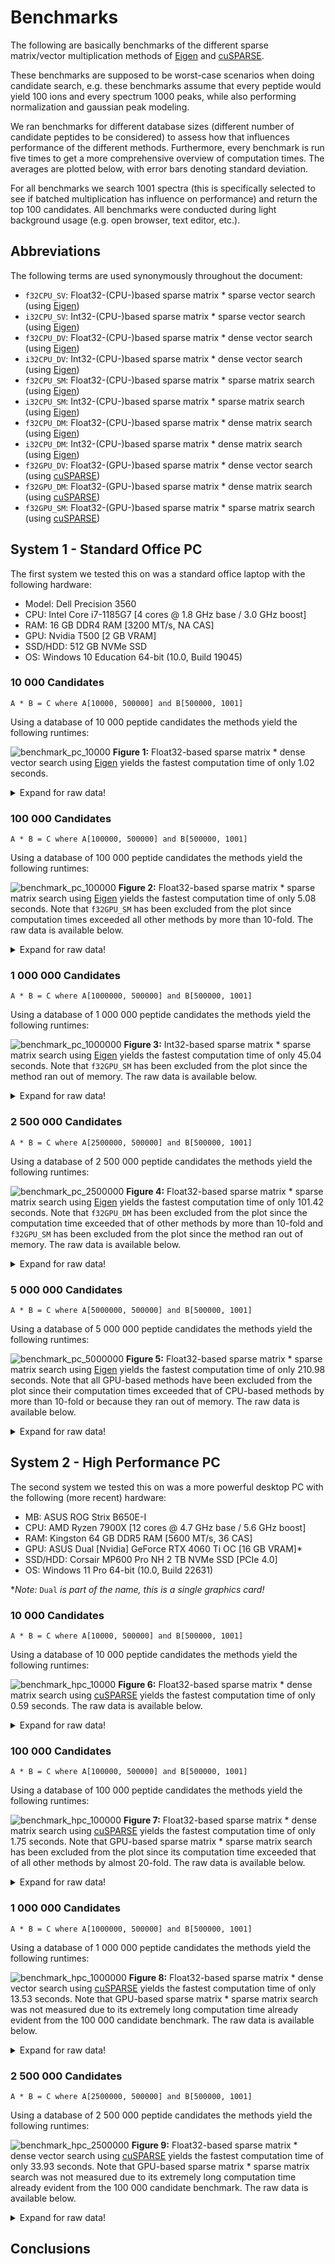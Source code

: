 # Benchmarks

The following are basically benchmarks of the different sparse matrix/vector
multiplication methods of [Eigen](https://eigen.tuxfamily.org/) and
[cuSPARSE](https://docs.nvidia.com/cuda/cusparse/).

These benchmarks are supposed to be worst-case scenarios when doing candidate
search, e.g. these benchmarks assume that every peptide would yield 100 ions and
every spectrum 1000 peaks, while also performing normalization and gaussian peak
modeling.

We ran benchmarks for different database sizes (different number of candidate
peptides to be considered) to assess how that influences performance of the
different methods. Furthermore, every benchmark is run five times to get a more
comprehensive overview of computation times. The averages are plotted below,
with error bars denoting standard deviation.

For all benchmarks we search 1001 spectra (this is specifically selected to see
if batched multiplication has influence on performance) and return the top 100
candidates. All benchmarks were conducted during light background usage (e.g.
open browser, text editor, etc.).

## Abbreviations

The following terms are used synonymously throughout the document:
- `f32CPU_SV`: Float32-(CPU-)based sparse matrix * sparse vector search (using [Eigen](https://eigen.tuxfamily.org/))
- `i32CPU_SV`: Int32-(CPU-)based sparse matrix * sparse vector search (using [Eigen](https://eigen.tuxfamily.org/))
- `f32CPU_DV`: Float32-(CPU-)based sparse matrix * dense vector search (using [Eigen](https://eigen.tuxfamily.org/))
- `i32CPU_DV`: Int32-(CPU-)based sparse matrix * dense vector search (using [Eigen](https://eigen.tuxfamily.org/))
- `f32CPU_SM`: Float32-(CPU-)based sparse matrix * sparse matrix search (using [Eigen](https://eigen.tuxfamily.org/))
- `i32CPU_SM`: Int32-(CPU-)based sparse matrix * sparse matrix search (using [Eigen](https://eigen.tuxfamily.org/))
- `f32CPU_DM`: Float32-(CPU-)based sparse matrix * dense matrix search (using [Eigen](https://eigen.tuxfamily.org/))
- `i32CPU_DM`: Int32-(CPU-)based sparse matrix * dense matrix search (using [Eigen](https://eigen.tuxfamily.org/))
- `f32GPU_DV`: Float32-(GPU-)based sparse matrix * dense vector search (using [cuSPARSE](https://docs.nvidia.com/cuda/cusparse/))
- `f32GPU_DM`: Float32-(GPU-)based sparse matrix * dense matrix search (using [cuSPARSE](https://docs.nvidia.com/cuda/cusparse/))
- `f32GPU_SM`: Float32-(GPU-)based sparse matrix * sparse matrix search (using [cuSPARSE](https://docs.nvidia.com/cuda/cusparse/))

## System 1 - Standard Office PC

The first system we tested this on was a standard office laptop with the
following hardware:
- Model: Dell Precision 3560
- CPU: Intel Core i7-1185G7 [4 cores @ 1.8 GHz base / 3.0 GHz boost]
- RAM: 16 GB DDR4 RAM [3200 MT/s, NA CAS]
- GPU: Nvidia T500 [2 GB VRAM]
- SSD/HDD: 512 GB NVMe SSD
- OS: Windows 10 Education 64-bit (10.0, Build 19045)

### 10 000 Candidates

`A * B = C where A[10000, 500000] and B[500000, 1001]`

Using a database of 10 000 peptide candidates the methods yield the following
runtimes:

![benchmark_pc_10000](Benchmarks/benchmark_pc_10000.svg)
**Figure 1:** Float32-based sparse matrix * dense vector search using
[Eigen](https://eigen.tuxfamily.org/) yields the fastest computation time of
only 1.02 seconds.

<details><summary>Expand for raw data!</summary>

| Method    |   Candidates |   Run 1 |     Run 2 |    Run 3 |    Run 4 |    Run 5 |      Min |      Max |     Mean |        SD |   Rank |    Y |   N |
|:----------|-------------:|--------:|----------:|---------:|---------:|---------:|---------:|---------:|---------:|----------:|-------:|-----:|----:|
| f32CPU_SV |        10000 | 3.96232 |  3.99317  |  4.16333 |  4.12433 |  4.03925 | 3.96232  |  4.16333 |  4.05648 | 0.0854273 |      8 | 1001 | 100 |
| i32CPU_SV |        10000 | 4.20677 |  4.21627  |  4.18454 |  4.21334 |  4.30658 | 4.18454  |  4.30658 |  4.2255  | 0.0469989 |      9 | 1001 | 100 |
| f32CPU_DV |        10000 | 1.02714 |  0.999038 |  1.04962 |  1.01544 |  1.03139 | 0.999038 |  1.04962 |  1.02453 | 0.0188148 |      1 | 1001 | 100 |
| i32CPU_DV |        10000 | 1.088   |  1.17937  |  1.17109 |  1.1531  |  1.18244 | 1.088    |  1.18244 |  1.1548  | 0.0390465 |      4 | 1001 | 100 |
| f32CPU_SM |        10000 | 1.16123 |  1.14092  |  1.08636 |  1.17035 |  1.1552  | 1.08636  |  1.17035 |  1.14281 | 0.0333204 |      3 | 1001 | 100 |
| i32CPU_SM |        10000 | 1.01817 |  1.06418  |  1.01925 |  1.07144 |  1.13448 | 1.01817  |  1.13448 |  1.0615  | 0.0476856 |      2 | 1001 | 100 |
| f32CPU_DM |        10000 | 1.8242  |  1.77216  |  1.74569 |  1.715   |  1.77249 | 1.715    |  1.8242  |  1.76591 | 0.040254  |      5 | 1001 | 100 |
| i32CPU_DM |        10000 | 1.91169 |  1.86213  |  1.79263 |  1.82148 |  1.81984 | 1.79263  |  1.91169 |  1.84156 | 0.0463954 |      6 | 1001 | 100 |
| f32GPU_DV |        10000 | 4.03647 |  4.09389  |  4.05512 |  4.07632 |  4.05695 | 4.03647  |  4.09389 |  4.06375 | 0.0219723 |      9 | 1001 | 100 |
| f32GPU_DM |        10000 | 3.62518 |  3.74288  |  3.75778 |  3.71924 |  3.73217 | 3.62518  |  3.75778 |  3.71545 | 0.0524091 |      7 | 1001 | 100 |
| f32GPU_SM |        10000 | 9.95502 | 10.0398   | 10.1103  | 10.1644  | 10.0673  | 9.95502  | 10.1644  | 10.0674  | 0.0784879 |     11 | 1001 | 100 |

</details>

### 100 000 Candidates

`A * B = C where A[100000, 500000] and B[500000, 1001]`

Using a database of 100 000 peptide candidates the methods yield the following
runtimes:

![benchmark_pc_100000](Benchmarks/benchmark_pc_100000.svg)
**Figure 2:** Float32-based sparse matrix * sparse matrix search using
[Eigen](https://eigen.tuxfamily.org/) yields the fastest computation time of
only 5.08 seconds. Note that `f32GPU_SM` has been excluded from the plot since
computation times exceeded all other methods by more than 10-fold. The raw data
is available below.

<details><summary>Expand for raw data!</summary>

| Method    |   Candidates |     Run 1 |     Run 2 |     Run 3 |     Run 4 |     Run 5 |       Min |       Max |      Mean |        SD |   Rank |    Y |   N |
|:----------|-------------:|----------:|----------:|----------:|----------:|----------:|----------:|----------:|----------:|----------:|-------:|-----:|----:|
| f32CPU_SV |       100000 |  35.304   |  34.8771  |  31.7219  |  33.6381  |  28.2473  |  28.2473  |  35.304   |  32.7577  |  2.87956  |      9 | 1001 | 100 |
| i32CPU_SV |       100000 |  41.3168  |  42.1746  |  35.1852  |  33.7421  |  31.1516  |  31.1516  |  42.1746  |  36.7141  |  4.82477  |     10 | 1001 | 100 |
| f32CPU_DV |       100000 |   9.8869  |   9.8668  |   9.57659 |   7.34046 |   6.65369 |   6.65369 |   9.8869  |   8.66489 |  1.54662  |      3 | 1001 | 100 |
| i32CPU_DV |       100000 |   9.78072 |   9.80233 |   9.30471 |   7.98685 |   9.94904 |   7.98685 |   9.94904 |   9.36473 |  0.807484 |      4 | 1001 | 100 |
| f32CPU_SM |       100000 |   5.92302 |   5.56398 |   4.88576 |   4.40602 |   4.63187 |   4.40602 |   5.92302 |   5.08213 |  0.639863 |      1 | 1001 | 100 |
| i32CPU_SM |       100000 |   5.36173 |   5.56918 |   5.83226 |   4.43903 |   4.73719 |   4.43903 |   5.83226 |   5.18788 |  0.581964 |      2 | 1001 | 100 |
| f32CPU_DM |       100000 |  13.9166  |  14.7445  |  14.933   |  11.0524  |  11.2453  |  11.0524  |  14.933   |  13.1783  |  1.89294  |      6 | 1001 | 100 |
| i32CPU_DM |       100000 |  14.0893  |  14.2498  |  14.913   |  11.2577  |  10.6276  |  10.6276  |  14.913   |  13.0275  |  1.9409   |      5 | 1001 | 100 |
| f32GPU_DV |       100000 |  19.6112  |  20.1476  |  19.9083  |  19.1877  |  18.8013  |  18.8013  |  20.1476  |  19.5312  |  0.542965 |      7 | 1001 | 100 |
| f32GPU_DM |       100000 |  26.7439  |  26.9163  |  26.7714  |  26.4168  |  26.3571  |  26.3571  |  26.9163  |  26.6411  |  0.241999 |      8 | 1001 | 100 |
| f32GPU_SM |       100000 | 880.093   | 919.047   | 807.312   | 792.249   | 774.371   | 774.371   | 919.047   | 834.615   | 61.9812   |     11 | 1001 | 100 |

</details>

### 1 000 000 Candidates

`A * B = C where A[1000000, 500000] and B[500000, 1001]`

Using a database of 1 000 000 peptide candidates the methods yield the following
runtimes:

![benchmark_pc_1000000](Benchmarks/benchmark_pc_1000000.svg)
**Figure 3:** Int32-based sparse matrix * sparse matrix search using
[Eigen](https://eigen.tuxfamily.org/) yields the fastest computation time of
only 45.04 seconds. Note that `f32GPU_SM` has been excluded from the plot since
the method ran out of memory. The raw data is available below.

<details><summary>Expand for raw data!</summary>

| Method    |   Candidates |    Run 1 |    Run 2 |    Run 3 |    Run 4 |    Run 5 |      Min |      Max |     Mean |       SD |   Rank |    Y |   N |
|:----------|-------------:|---------:|---------:|---------:|---------:|---------:|---------:|---------:|---------:|---------:|-------:|-----:|----:|
| f32CPU_SV |      1000000 | 292.024  | 305.725  | 275.855  | 283.298  | 308.572  | 275.855  | 308.572  | 293.095  | 14.0837  |      9 | 1001 | 100 |
| i32CPU_SV |      1000000 | 337.896  | 330.922  | 293.953  | 328.767  | 351.387  | 293.953  | 351.387  | 328.585  | 21.2805  |     10 | 1001 | 100 |
| f32CPU_DV |      1000000 |  87.1387 |  78.9427 |  73.9562 |  82.5062 |  88.0868 |  73.9562 |  88.0868 |  82.1261 |  5.8669  |      4 | 1001 | 100 |
| i32CPU_DV |      1000000 |  88.2644 |  76.9449 |  70.4682 |  81.2829 |  92.4659 |  70.4682 |  92.4659 |  81.8853 |  8.77158 |      3 | 1001 | 100 |
| f32CPU_SM |      1000000 |  59.1796 |  42.2678 |  38.3327 |  43.238  |  61.2774 |  38.3327 |  61.2774 |  48.8591 | 10.5662  |      2 | 1001 | 100 |
| i32CPU_SM |      1000000 |  41.7158 |  45.5913 |  38.0705 |  43.2118 |  56.596  |  38.0705 |  56.596  |  45.0371 |  7.0145  |      1 | 1001 | 100 |
| f32CPU_DM |      1000000 | 105.11   | 106.617  |  95.4387 | 105.418  | 114.833  |  95.4387 | 114.833  | 105.483  |  6.88718 |      5 | 1001 | 100 |
| i32CPU_DM |      1000000 | 113.402  | 105.918  |  96.2186 | 109.205  | 113.995  |  96.2186 | 113.995  | 107.748  |  7.23534 |      6 | 1001 | 100 |
| f32GPU_DV |      1000000 | 166.4    | 165.727  | 165.672  | 167.374  | 169.121  | 165.672  | 169.121  | 166.859  |  1.4387  |      7 | 1001 | 100 |
| f32GPU_DM |      1000000 | 301.266  | 299.136  | 254.768  | 257.244  | 256.796  | 254.768  | 301.266  | 273.842  | 24.0922  |      8 | 1001 | 100 |

</details>

### 2 500 000 Candidates

`A * B = C where A[2500000, 500000] and B[500000, 1001]`

Using a database of 2 500 000 peptide candidates the methods yield the following
runtimes:

![benchmark_pc_2500000](Benchmarks/benchmark_pc_2500000.svg)
**Figure 4:** Float32-based sparse matrix * sparse matrix search using
[Eigen](https://eigen.tuxfamily.org/) yields the fastest computation time of
only 101.42 seconds. Note that `f32GPU_DM` has been excluded from the plot since
the computation time exceeded that of other methods by more than 10-fold and
`f32GPU_SM` has been excluded from the plot since the method ran out of memory.
The raw data is available below.

<details><summary>Expand for raw data!</summary>

| Method    |   Candidates |    Run 1 |    Run 2 |     Run 3 |     Run 4 |    Run 5 |       Min |      Max |     Mean |        SD |   Rank |    Y |   N |
|:----------|-------------:|---------:|---------:|----------:|----------:|---------:|----------:|---------:|---------:|----------:|-------:|-----:|----:|
| f32CPU_SV |      2500000 |  692.117 |  829.181 |  695.621  |  706.285  | 1380.83  |  692.117  | 1380.83  |  860.808 | 296.247   |      9 | 1001 | 100 |
| i32CPU_SV |      2500000 |  800.103 |  811.7   |  764.923  |  766.638  |  999.444 |  764.923  |  999.444 |  828.561 |  97.6981  |      8 | 1001 | 100 |
| f32CPU_DV |      2500000 |  204.586 |  207.268 |  187.071  |  185.345  |  202.865 |  185.345  |  207.268 |  197.427 |  10.3792  |      3 | 1001 | 100 |
| i32CPU_DV |      2500000 |  190.583 |  220.49  |  185.285  |  196.224  |  232.609 |  185.285  |  232.609 |  205.038 |  20.4678  |      4 | 1001 | 100 |
| f32CPU_SM |      2500000 |  104.16  |  103.163 |   96.9828 |   96.1288 |  106.669 |   96.1288 |  106.669 |  101.421 |   4.63096 |      1 | 1001 | 100 |
| i32CPU_SM |      2500000 |  106.88  |  159.144 |   93.4166 |   95.3154 |  101.387 |   93.4166 |  159.144 |  111.229 |  27.3045  |      2 | 1001 | 100 |
| f32CPU_DM |      2500000 |  278.991 |  334.042 |  240.312  |  242.37   |  266.467 |  240.312  |  334.042 |  272.436 |  38.1112  |      5 | 1001 | 100 |
| i32CPU_DM |      2500000 |  302.466 |  292.033 |  243.411  |  245.654  |  279.659 |  243.411  |  302.466 |  272.644 |  26.9143  |      6 | 1001 | 100 |
| f32GPU_DV |      2500000 |  455.415 |  438.436 |  422.096  |  423.759  |  426.902 |  422.096  |  455.415 |  433.322 |  13.901   |      7 | 1001 | 100 |
| f32GPU_DM |      2500000 | 8169.59  | 7931.93  | 7467.55   | 7840.16   | 7491.93  | 7467.55   | 8169.59  | 7780.23  | 299.621   |     10 | 1001 | 100 |

</details>

### 5 000 000 Candidates

`A * B = C where A[5000000, 500000] and B[500000, 1001]`

Using a database of 5 000 000 peptide candidates the methods yield the following
runtimes:

![benchmark_pc_5000000](Benchmarks/benchmark_pc_5000000.svg)
**Figure 5:** Float32-based sparse matrix * sparse matrix search using
[Eigen](https://eigen.tuxfamily.org/) yields the fastest computation time of
only 210.98 seconds. Note that all GPU-based methods have been excluded from the
plot since their computation times exceeded that of CPU-based methods by more
than 10-fold or because they ran out of memory. The raw data is available
below.

<details><summary>Expand for raw data!</summary>

| Method    |   Candidates |     Run 1 |     Run 2 |     Run 3 |     Run 4 |     Run 5 |       Min |       Max |      Mean |       SD |   Rank |    Y |   N |
|:----------|-------------:|----------:|----------:|----------:|----------:|----------:|----------:|----------:|----------:|---------:|-------:|-----:|----:|
| f32CPU_SV |      5000000 |  1488.95  |  1753.58  |  1409.96  |  1405.52  |  1433.23  |  1405.52  |  1753.58  |  1498.25  | 146.545  |      7 | 1001 | 100 |
| i32CPU_SV |      5000000 |  1456.77  |  2199.68  |  1443.93  |  1433.08  |  1640.18  |  1433.08  |  2199.68  |  1634.73  | 327.082  |      8 | 1001 | 100 |
| f32CPU_DV |      5000000 |   362.758 |   434.276 |   371.356 |   371.242 |   396.402 |   362.758 |   434.276 |   387.207 |  29.1716 |      4 | 1001 | 100 |
| i32CPU_DV |      5000000 |   360.054 |   429.113 |   362.396 |   354.354 |   383.947 |   354.354 |   429.113 |   377.973 |  30.7108 |      3 | 1001 | 100 |
| f32CPU_SM |      5000000 |   202.057 |   253.796 |   195.927 |   197.155 |   205.942 |   195.927 |   253.796 |   210.975 |  24.2692 |      1 | 1001 | 100 |
| i32CPU_SM |      5000000 |   196.972 |   247.733 |   238.983 |   217.433 |   192.904 |   192.904 |   247.733 |   218.805 |  24.4611 |      2 | 1001 | 100 |
| f32CPU_DM |      5000000 |   495.787 |   543.992 |   501.467 |   506.691 |   542.057 |   495.787 |   543.992 |   517.999 |  23.1783 |      5 | 1001 | 100 |
| i32CPU_DM |      5000000 |   494.032 |   519.314 |   542.015 |   496.312 |   542.956 |   494.032 |   542.956 |   518.926 |  23.6736 |      6 | 1001 | 100 |
| f32GPU_DV |      5000000 | 13753.4   | 13738.6   | 13777.2   | 13396.6   | 14214     | 13396.6   | 14214     | 13775.9   | 290.558  |      9 | 1001 | 100 |
| f32GPU_DM |      5000000 | 14965.1   | 15271.3   | 15013.6   | 14908.9   | 14943.8   | 14908.9   | 15271.3   | 15020.5   | 145.243  |     10 | 1001 | 100 |

</details>

## System 2 - High Performance PC

The second system we tested this on was a more powerful desktop PC with the
following (more recent) hardware:
- MB: ASUS ROG Strix B650E-I
- CPU: AMD Ryzen 7900X [12 cores @ 4.7 GHz base / 5.6 GHz boost]
- RAM: Kingston 64 GB DDR5 RAM [5600 MT/s, 36 CAS]
- GPU: ASUS Dual [Nvidia] GeForce RTX 4060 Ti OC [16 GB VRAM]*
- SSD/HDD: Corsair MP600 Pro NH 2 TB NVMe SSD [PCIe 4.0]
- OS: Windows 11 Pro 64-bit (10.0, Build 22631)

*_Note:_ `Dual` _is part of the name, this is a single graphics card!_

### 10 000 Candidates

`A * B = C where A[10000, 500000] and B[500000, 1001]`

Using a database of 10 000 peptide candidates the methods yield the following
runtimes:

![benchmark_hpc_10000](Benchmarks/benchmark_hpc_10000.svg)
**Figure 6:** Float32-based sparse matrix * dense matrix search using
[cuSPARSE](https://docs.nvidia.com/cuda/cusparse/) yields the fastest
computation time of only 0.59 seconds. The raw data is available below.

<details><summary>Expand for raw data!</summary>

| Method    |   Candidates |    Run 1 |    Run 2 |    Run 3 |    Run 4 |    Run 5 |      Min |      Max |     Mean |         SD |   Rank |    Y |   N |
|:----------|-------------:|---------:|---------:|---------:|---------:|---------:|---------:|---------:|---------:|-----------:|-------:|-----:|----:|
| f32CPU_SV |        10000 | 2.43146  | 2.55636  | 2.39993  | 2.42731  | 2.39449  | 2.39449  | 2.55636  | 2.44191  | 0.0660161  |      9 | 1001 | 100 |
| i32CPU_SV |        10000 | 2.7085   | 2.70474  | 2.70086  | 2.729    | 2.68543  | 2.68543  | 2.729    | 2.70571  | 0.0156976  |     10 | 1001 | 100 |
| f32CPU_DV |        10000 | 0.6167   | 0.599691 | 0.595198 | 0.584888 | 0.591805 | 0.584888 | 0.6167   | 0.597657 | 0.0119388  |      2 | 1001 | 100 |
| i32CPU_DV |        10000 | 0.667608 | 0.636094 | 0.642741 | 0.637341 | 0.622594 | 0.622594 | 0.667608 | 0.641275 | 0.0164842  |      4 | 1001 | 100 |
| f32CPU_SM |        10000 | 0.792935 | 0.773152 | 0.773728 | 0.765361 | 0.756675 | 0.756675 | 0.792935 | 0.77237  | 0.0134243  |      7 | 1001 | 100 |
| i32CPU_SM |        10000 | 0.772883 | 0.768502 | 0.759843 | 0.765107 | 0.778391 | 0.759843 | 0.778391 | 0.768945 | 0.00711509 |      6 | 1001 | 100 |
| f32CPU_DM |        10000 | 0.632086 | 0.619624 | 0.622482 | 0.604109 | 0.602857 | 0.602857 | 0.632086 | 0.616231 | 0.0125278  |      3 | 1001 | 100 |
| i32CPU_DM |        10000 | 0.772297 | 0.69401  | 0.687996 | 0.690859 | 0.703034 | 0.687996 | 0.772297 | 0.709639 | 0.0354791  |      5 | 1001 | 100 |
| f32GPU_DV |        10000 | 0.813919 | 0.76518  | 0.758183 | 0.770478 | 0.765139 | 0.758183 | 0.813919 | 0.77458  | 0.0224207  |      8 | 1001 | 100 |
| f32GPU_DM |        10000 | 0.595171 | 0.590653 | 0.585184 | 0.582419 | 0.581002 | 0.581002 | 0.595171 | 0.586886 | 0.00592235 |      1 | 1001 | 100 |
| f32GPU_SM |        10000 | 6.10897  | 5.90136  | 5.95603  | 5.97876  | 6.05967  | 5.90136  | 6.10897  | 6.00096  | 0.0829823  |     11 | 1001 | 100 |

</details>

### 100 000 Candidates

`A * B = C where A[100000, 500000] and B[500000, 1001]`

Using a database of 100 000 peptide candidates the methods yield the following
runtimes:

![benchmark_hpc_100000](Benchmarks/benchmark_hpc_100000.svg)
**Figure 7:** Float32-based sparse matrix * dense matrix search using
[cuSPARSE](https://docs.nvidia.com/cuda/cusparse/) yields the fastest
computation time of only 1.75 seconds. Note that GPU-based sparse matrix *
sparse matrix search has been excluded from the plot since its computation time
exceeded that of all other methods by almost 20-fold. The raw data is available
below.

<details><summary>Expand for raw data!</summary>

| Method    |   Candidates |     Run 1 |     Run 2 |     Run 3 |     Run 4 |     Run 5 |       Min |       Max |      Mean |        SD |   Rank |    Y |   N |
|:----------|-------------:|----------:|----------:|----------:|----------:|----------:|----------:|----------:|----------:|----------:|-------:|-----:|----:|
| f32CPU_SV |       100000 |  17.2153  |  17.4153  |  17.2214  |  17.1595  |  17.0898  |  17.0898  |  17.4153  |  17.2203  | 0.12123   |      9 | 1001 | 100 |
| i32CPU_SV |       100000 |  19.5383  |  19.6478  |  19.4686  |  19.5157  |  19.8642  |  19.4686  |  19.8642  |  19.6069  | 0.158141  |     10 | 1001 | 100 |
| f32CPU_DV |       100000 |   2.20965 |   2.22161 |   2.24419 |   2.32234 |   2.24583 |   2.20965 |   2.32234 |   2.24872 | 0.0439058 |      3 | 1001 | 100 |
| i32CPU_DV |       100000 |   2.24745 |   2.25166 |   2.25541 |   2.25549 |   2.28039 |   2.24745 |   2.28039 |   2.25808 | 0.0128992 |      4 | 1001 | 100 |
| f32CPU_SM |       100000 |   2.54573 |   2.57403 |   2.53357 |   2.51469 |   2.69642 |   2.51469 |   2.69642 |   2.57289 | 0.0723424 |      6 | 1001 | 100 |
| i32CPU_SM |       100000 |   2.37684 |   2.38338 |   2.35434 |   2.37147 |   2.51973 |   2.35434 |   2.51973 |   2.40115 | 0.0671557 |      5 | 1001 | 100 |
| f32CPU_DM |       100000 |   2.86038 |   2.87027 |   2.86148 |   2.88828 |   2.88353 |   2.86038 |   2.88828 |   2.87279 | 0.0126856 |      7 | 1001 | 100 |
| i32CPU_DM |       100000 |   3.00192 |   2.9941  |   2.98285 |   2.98436 |   3.07926 |   2.98285 |   3.07926 |   3.0085  | 0.0403058 |      8 | 1001 | 100 |
| f32GPU_DV |       100000 |   1.89176 |   1.9011  |   1.79977 |   1.81026 |   1.86596 |   1.79977 |   1.9011  |   1.85377 | 0.0464785 |      2 | 1001 | 100 |
| f32GPU_DM |       100000 |   1.72806 |   1.74136 |   1.74271 |   1.74044 |   1.79692 |   1.72806 |   1.79692 |   1.7499  | 0.0269343 |      1 | 1001 | 100 |
| f32GPU_SM |       100000 | 368.121   | 372.694   | 366.824   | 367.272   | 374.929   | 366.824   | 374.929   | 369.968   | 3.62661   |     11 | 1001 | 100 |

</details>

### 1 000 000 Candidates

`A * B = C where A[1000000, 500000] and B[500000, 1001]`

Using a database of 1 000 000 peptide candidates the methods yield the following
runtimes:

![benchmark_hpc_1000000](Benchmarks/benchmark_hpc_1000000.svg)
**Figure 8:** Float32-based sparse matrix * dense vector search using
[cuSPARSE](https://docs.nvidia.com/cuda/cusparse/) yields the fastest
computation time of only 13.53 seconds. Note that GPU-based sparse matrix *
sparse matrix search was not measured due to its extremely long computation time
already evident from the 100 000 candidate benchmark. The raw data is available
below.

<details><summary>Expand for raw data!</summary>

| Method    |   Candidates |    Run 1 |    Run 2 |    Run 3 |    Run 4 |    Run 5 |      Min |      Max |     Mean |        SD |   Rank |    Y |   N |
|:----------|-------------:|---------:|---------:|---------:|---------:|---------:|---------:|---------:|---------:|----------:|-------:|-----:|----:|
| f32CPU_SV |      1000000 | 164.331  | 169.159  | 169.282  | 169.57   | 167.153  | 164.331  | 169.57   | 167.899  | 2.21262   |      9 | 1001 | 100 |
| i32CPU_SV |      1000000 | 187.277  | 194.068  | 192.426  | 187.627  | 193.715  | 187.277  | 194.068  | 191.023  | 3.31853   |     10 | 1001 | 100 |
| f32CPU_DV |      1000000 |  25.8363 |  25.9068 |  25.906  |  25.8961 |  25.7537 |  25.7537 |  25.9068 |  25.8598 | 0.0660915 |      6 | 1001 | 100 |
| i32CPU_DV |      1000000 |  24.3092 |  24.337  |  24.3    |  24.6825 |  24.4221 |  24.3    |  24.6825 |  24.4101 | 0.159677  |      5 | 1001 | 100 |
| f32CPU_SM |      1000000 |  20.5885 |  21.4535 |  21.15   |  21.1785 |  21.5341 |  20.5885 |  21.5341 |  21.1809 | 0.371133  |      4 | 1001 | 100 |
| i32CPU_SM |      1000000 |  19.2455 |  18.6396 |  19.5012 |  19.5133 |  19.917  |  18.6396 |  19.917  |  19.3633 | 0.470585  |      3 | 1001 | 100 |
| f32CPU_DM |      1000000 |  26.7471 |  26.6318 |  26.5303 |  27.5435 |  26.7253 |  26.5303 |  27.5435 |  26.8356 | 0.404922  |      8 | 1001 | 100 |
| i32CPU_DM |      1000000 |  26.506  |  26.3391 |  26.0741 |  26.1196 |  26.3898 |  26.0741 |  26.506  |  26.2857 | 0.183399  |      7 | 1001 | 100 |
| f32GPU_DV |      1000000 |  13.2421 |  13.7711 |  13.4819 |  13.5797 |  13.5924 |  13.2421 |  13.7711 |  13.5334 | 0.193436  |      1 | 1001 | 100 |
| f32GPU_DM |      1000000 |  14.4925 |  14.5667 |  14.4004 |  14.7976 |  14.7297 |  14.4004 |  14.7976 |  14.5974 | 0.164561  |      2 | 1001 | 100 |

</details>

### 2 500 000 Candidates

`A * B = C where A[2500000, 500000] and B[500000, 1001]`

Using a database of 2 500 000 peptide candidates the methods yield the following
runtimes:

![benchmark_hpc_2500000](Benchmarks/benchmark_hpc_2500000.svg)
**Figure 9:** Float32-based sparse matrix * dense vector search using
[cuSPARSE](https://docs.nvidia.com/cuda/cusparse/) yields the fastest
computation time of only 33.93 seconds. Note that GPU-based sparse matrix *
sparse matrix search was not measured due to its extremely long computation time
already evident from the 100 000 candidate benchmark. The raw data is available
below.

<details><summary>Expand for raw data!</summary>

| Method    |   Candidates |    Run 1 |    Run 2 |    Run 3 |    Run 4 |    Run 5 |      Min |      Max |     Mean |       SD |   Rank |    Y |   N |
|:----------|-------------:|---------:|---------:|---------:|---------:|---------:|---------:|---------:|---------:|---------:|-------:|-----:|----:|
| f32CPU_SV |      2500000 | 407.479  | 407.826  | 419.703  | 421.906  | 418.15   | 407.479  | 421.906  | 415.013  | 6.85122  |      9 | 1001 | 100 |
| i32CPU_SV |      2500000 | 467.131  | 478.789  | 475.488  | 481.399  | 479.534  | 467.131  | 481.399  | 476.468  | 5.63997  |     10 | 1001 | 100 |
| f32CPU_DV |      2500000 |  63.38   |  63.4611 |  64.0814 |  62.9425 |  62.8804 |  62.8804 |  64.0814 |  63.3491 | 0.483433 |      6 | 1001 | 100 |
| i32CPU_DV |      2500000 |  59.1485 |  60.1111 |  59.7992 |  58.7428 |  58.3854 |  58.3854 |  60.1111 |  59.2374 | 0.717179 |      5 | 1001 | 100 |
| f32CPU_SM |      2500000 |  50.3486 |  51.7864 |  51.3886 |  52.1593 |  50.9307 |  50.3486 |  52.1593 |  51.3227 | 0.710964 |      4 | 1001 | 100 |
| i32CPU_SM |      2500000 |  47.4197 |  46.9971 |  46.5492 |  48.0035 |  46.3684 |  46.3684 |  48.0035 |  47.0676 | 0.663803 |      3 | 1001 | 100 |
| f32CPU_DM |      2500000 |  64.9918 |  65.6541 |  64.0161 |  65.3734 |  65.5497 |  64.0161 |  65.6541 |  65.117  | 0.665061 |      7 | 1001 | 100 |
| i32CPU_DM |      2500000 |  64.8904 |  65.8225 |  64.7754 |  65.5182 |  65.5602 |  64.7754 |  65.8225 |  65.3134 | 0.455636 |      8 | 1001 | 100 |
| f32GPU_DV |      2500000 |  34.4445 |  34.2919 |  33.3516 |  33.3692 |  34.1864 |  33.3516 |  34.4445 |  33.9287 | 0.526903 |      1 | 1001 | 100 |
| f32GPU_DM |      2500000 |  37.2584 |  37.9242 |  36.1633 |  36.3446 |  37.3268 |  36.1633 |  37.9242 |  37.0035 | 0.734356 |      2 | 1001 | 100 |

</details>

## Conclusions
